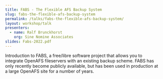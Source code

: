 ```yaml
---
title: FABS - The Flexible AFS Backup System
slug: fabs-the-flexible-afs-backup-system
permalink: /talks/fabs-the-flexible-afs-backup-system/
layout: workshop/talk
presenters:
  - name: Ralf Brunckhorst
    org: Sine Nomine Associates
slides: Fabs-2022.pdf
---
```


Introduction to FABS, a free/libre software project that allows you to
integrate OpenAFS fileservers with an existing backup scheme. FABS has only
recently become publicly available, but has been used in production at a large
OpenAFS site for a number of years.
